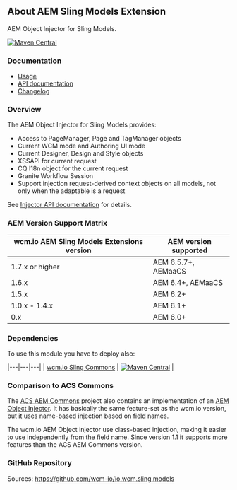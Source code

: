 ## About AEM Sling Models Extension

AEM Object Injector for Sling Models.

[![Maven Central](https://img.shields.io/maven-central/v/io.wcm/io.wcm.sling.models)](https://repo1.maven.org/maven2/io/wcm/io.wcm.sling.models/)


### Documentation

* [Usage][usage]
* [API documentation][apidocs]
* [Changelog][changelog]


### Overview

The AEM Object Injector for Sling Models provides:

* Access to PageManager, Page and TagManager objects
* Current WCM mode and Authoring UI mode
* Current Designer, Design and Style objects
* XSSAPI for current request
* CQ I18n object for the current request
* Granite Workflow Session
* Support injection request-derived context objects on all models, not only when the adaptable is a request

See [Injector API documentation][apidocs-aemobjectinjector] for details.


### AEM Version Support Matrix

|wcm.io AEM Sling Models Extensions version |AEM version supported
|-------------------------------------------|----------------------
|1.7.x or higher                            |AEM 6.5.7+, AEMaaCS
|1.6.x                                      |AEM 6.4+, AEMaaCS
|1.5.x                                      |AEM 6.2+
|1.0.x - 1.4.x                              |AEM 6.1+
|0.x                                        |AEM 6.0+


### Dependencies

To use this module you have to deploy also:

|---|---|---|
| [wcm.io Sling Commons](https://repo1.maven.org/maven2/io/wcm/io.wcm.sling.commons/) | [![Maven Central](https://img.shields.io/maven-central/v/io.wcm/io.wcm.sling.commons)](https://repo1.maven.org/maven2/io/wcm/io.wcm.sling.commons/) |


### Comparison to ACS Commons

The [ACS AEM Commons][acs-commons] project also contains an implementation of an [AEM Object Injector][acs-commons-aem-object-injrecotr].
It has basically the same feature-set as the wcm.io version, but it uses name-based injection based on field names.

The wcm.io AEM Object injector use class-based injection, making it easier to use independently from the field name. Since version 1.1 it supports more features than the ACS AEM Commons version.


### GitHub Repository

Sources: https://github.com/wcm-io/io.wcm.sling.models


[usage]: usage.html
[apidocs]: apidocs/
[apidocs-aemobjectinjector]: apidocs/io/wcm/sling/models/annotations/AemObject.html
[changelog]: changes-report.html
[acs-commons]: http://adobe-consulting-services.github.io/acs-aem-commons/
[acs-commons-aem-object-injrecotr]: http://adobe-consulting-services.github.io/acs-aem-commons/features/aem-sling-models-injectors.html

